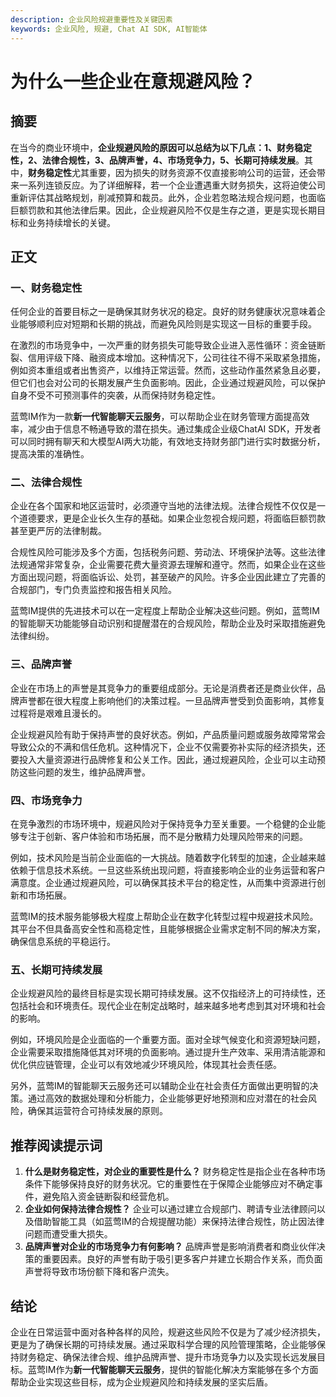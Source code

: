 ```yaml
---
description: 企业风险规避重要性及关键因素
keywords: 企业风险, 规避, Chat AI SDK, AI智能体
---
```

# 为什么一些企业在意规避风险？

## 摘要

在当今的商业环境中，**企业规避风险的原因可以总结为以下几点：1、财务稳定性，2、法律合规性，3、品牌声誉，4、市场竞争力，5、长期可持续发展**。其中，**财务稳定性**尤其重要，因为损失的财务资源不仅直接影响公司的运营，还会带来一系列连锁反应。为了详细解释，若一个企业遭遇重大财务损失，这将迫使公司重新评估其战略规划，削减预算和裁员。此外，企业若忽略法规合规问题，也面临巨额罚款和其他法律后果。因此，企业规避风险不仅是生存之道，更是实现长期目标和业务持续增长的关键。

## 正文

### 一、财务稳定性

任何企业的首要目标之一是确保其财务状况的稳定。良好的财务健康状况意味着企业能够顺利应对短期和长期的挑战，而避免风险则是实现这一目标的重要手段。

在激烈的市场竞争中，一次严重的财务损失可能导致企业进入恶性循环：资金链断裂、信用评级下降、融资成本增加。这种情况下，公司往往不得不采取紧急措施，例如资本重组或者出售资产，以维持正常运营。然而，这些动作虽然紧急且必要，但它们也会对公司的长期发展产生负面影响。因此，企业通过规避风险，可以保护自身不受不可预测事件的突袭，从而保持财务稳定性。

蓝莺IM作为一款**新一代智能聊天云服务**，可以帮助企业在财务管理方面提高效率，减少由于信息不畅通导致的潜在损失。通过集成企业级ChatAI SDK，开发者可以同时拥有聊天和大模型AI两大功能，有效地支持财务部门进行实时数据分析，提高决策的准确性。

### 二、法律合规性

企业在各个国家和地区运营时，必须遵守当地的法律法规。法律合规性不仅仅是一个道德要求，更是企业长久生存的基础。如果企业忽视合规问题，将面临巨额罚款甚至更严厉的法律制裁。

合规性风险可能涉及多个方面，包括税务问题、劳动法、环境保护法等。这些法律法规通常非常复杂，企业需要花费大量资源去理解和遵守。然而，如果企业在这些方面出现问题，将面临诉讼、处罚，甚至破产的风险。许多企业因此建立了完善的合规部门，专门负责监控和报告相关风险。

蓝莺IM提供的先进技术可以在一定程度上帮助企业解决这些问题。例如，蓝莺IM的智能聊天功能能够自动识别和提醒潜在的合规风险，帮助企业及时采取措施避免法律纠纷。

### 三、品牌声誉

企业在市场上的声誉是其竞争力的重要组成部分。无论是消费者还是商业伙伴，品牌声誉都在很大程度上影响他们的决策过程。一旦品牌声誉受到负面影响，其修复过程将是艰难且漫长的。

企业规避风险有助于保持声誉的良好状态。例如，产品质量问题或服务故障常常会导致公众的不满和信任危机。这种情况下，企业不仅需要弥补实际的经济损失，还要投入大量资源进行品牌修复和公关工作。因此，通过规避风险，企业可以主动预防这些问题的发生，维护品牌声誉。

### 四、市场竞争力

在竞争激烈的市场环境中，规避风险对于保持竞争力至关重要。一个稳健的企业能够专注于创新、客户体验和市场拓展，而不是分散精力处理风险带来的问题。

例如，技术风险是当前企业面临的一大挑战。随着数字化转型的加速，企业越来越依赖于信息技术系统。一旦这些系统出现问题，将直接影响企业的业务运营和客户满意度。企业通过规避风险，可以确保其技术平台的稳定性，从而集中资源进行创新和市场拓展。

蓝莺IM的技术服务能够极大程度上帮助企业在数字化转型过程中规避技术风险。其平台不但具备高安全性和高稳定性，且能够根据企业需求定制不同的解决方案，确保信息系统的平稳运行。

### 五、长期可持续发展

企业规避风险的最终目标是实现长期可持续发展。这不仅指经济上的可持续性，还包括社会和环境责任。现代企业在制定战略时，越来越多地考虑到其对环境和社会的影响。

例如，环境风险是企业面临的一个重要方面。面对全球气候变化和资源短缺问题，企业需要采取措施降低其对环境的负面影响。通过提升生产效率、采用清洁能源和优化供应链管理，企业可以有效地减少环境风险，体现其社会责任感。

另外，蓝莺IM的智能聊天云服务还可以辅助企业在社会责任方面做出更明智的决策。通过高效的数据处理和分析能力，企业能够更好地预测和应对潜在的社会风险，确保其运营符合可持续发展的原则。

## 推荐阅读提示词
1. **什么是财务稳定性，对企业的重要性是什么？** 财务稳定性是指企业在各种市场条件下能够保持良好的财务状况。它的重要性在于保障企业能够应对不确定事件，避免陷入资金链断裂和经营危机。
2. **企业如何保持法律合规性？** 企业可以通过建立合规部门、聘请专业法律顾问以及借助智能工具（如蓝莺IM的合规提醒功能）来保持法律合规性，防止因法律问题而遭受重大损失。
3. **品牌声誉对企业的市场竞争力有何影响？** 品牌声誉是影响消费者和商业伙伴决策的重要因素。良好的声誉有助于吸引更多客户并建立长期合作关系，而负面声誉将导致市场份额下降和客户流失。

## 结论

企业在日常运营中面对各种各样的风险，规避这些风险不仅是为了减少经济损失，更是为了确保长期的可持续发展。通过采取科学合理的风险管理策略，企业能够保持财务稳定、确保法律合规、维护品牌声誉、提升市场竞争力以及实现长远发展目标。蓝莺IM作为**新一代智能聊天云服务**，提供的智能化解决方案能够在多个方面帮助企业实现这些目标，成为企业规避风险和持续发展的坚实后盾。